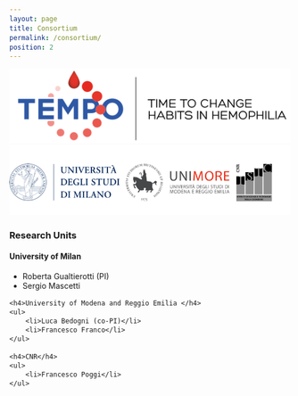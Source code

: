 ```yaml
---
layout: page
title: Consortium
permalink: /consortium/
position: 2
---
```


<style type="text/css">
    .university-logos {
        height: auto;
        margin-left: auto;
        margin-right: auto;
    }   
        
    .post-content {
        margin-left: auto; 
        margin-right: auto;
        text-align: justify;
    }   

    .research-units {
        width: 550px;
        margin-left: auto;
        margin-right: auto;
    }

    .post-content h3 {
        color: #0072B5;
        text-align: justify;
    }

    article header {
        margin-bottom: 0px;
    }
</style>

<img class="uni-logos" src="assets/images/logo_tempo.png" alt="" style="">


<img class="uni-logos" id="uni-logos" src="/assets/images/consortium.png">


<div class="research-units">
    <h3>Research Units</h3>
    <h4>University of Milan</h4>
    <ul>
        <li>Roberta Gualtierotti (PI)</li>
        <li>Sergio Mascetti</li>
    </ul>

    <h4>University of Modena and Reggio Emilia </h4>
    <ul>
        <li>Luca Bedogni (co-PI)</li>
        <li>Francesco Franco</li>
    </ul>

    <h4>CNR</h4>
    <ul>
        <li>Francesco Poggi</li>
    </ul>
<!--
    <h3>Work Packages & Project Development</h3>
    <ul>
        <li>WP1. Requirements & Modeling [UniMoRe (lead), UniPi, UniBo]</li>
        <li>WP2. Digital Twin Middleware [UniBo (lead), UniMoRe, UniPi]</li>
        <li>WP3. Digital Twin Infrastructure Management & Orchestration [UniPi (lead), UniMoRe, UniBo]</li>
        <li>WP4. Integration & Validation [UniMoRe (lead), UniBo, UniPiI]</li>
    </ul>
-->
</div>
